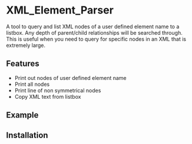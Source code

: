 # XML_Element_Parser

A tool to query and list XML nodes of a user defined element name to a listbox. Any depth of parent/child relationships will be searched through. This is useful when you need to query for specific nodes in an XML that is extremely large. 

## Features
* Print out nodes of user defined element name
* Print all nodes 
* Print line of non symmetrical nodes
* Copy XML text from listbox

## Example

## Installation
